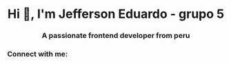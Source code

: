 <h1 align="center">Hi 👋, I'm Jefferson Eduardo - grupo 5</h1>
<h3 align="center">A passionate frontend developer from peru</h3>

<h3 align="left">Connect with me:</h3>
<p align="left">
</p>

